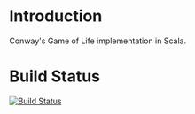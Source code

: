 # Introduction

Conway's Game of Life implementation in Scala.

# Build Status
[![Build Status](https://travis-ci.org/chongdashu/scala-conway.svg?branch=master)](https://travis-ci.org/chongdashu/scala-conway)

